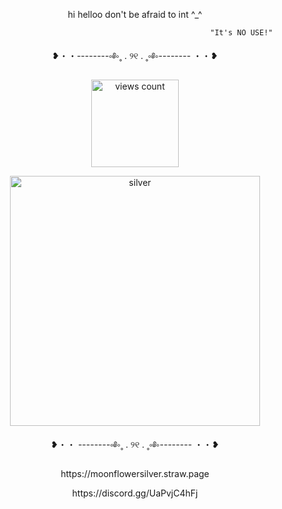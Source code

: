 <p align="center">
 hi helloo
don't be afraid to int ^_^

                                                        "It's NO USE!"


<p align="center">
❥・・--------‪༚༅༚˳ . ୨୧ . ˳༚༅༚-------- ・・❥

</p>

<p align="center">
    <img width="140" src="https://komarev.com/ghpvc/?username=moonflowerSilver&color=d4dbd5" alt="views count">
</p>

<p align="center">
    <img width="400" src="https://media1.tenor.com/m/zElQ6qy_RDoAAAAC/silver-the-hedgehog-sonic-2006.gif" alt="silver">
</p>

<p align="center">
❥・・ --------༚༅༚˳ . ୨୧ . ˳༚༅༚-------- ・・❥

<p align="center">
https://moonflowersilver.straw.page

<p align="center">
https://discord.gg/UaPvjC4hFj
